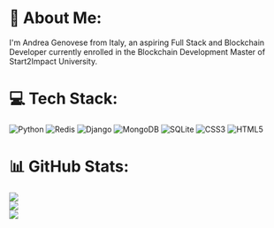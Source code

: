# 💫 About Me:
I'm Andrea Genovese from Italy, an aspiring Full Stack and Blockchain Developer currently enrolled in the Blockchain Development Master of Start2Impact University.


# 💻 Tech Stack:

![Python](https://img.shields.io/badge/python-3670A0?style=for-the-badge&logo=python&logoColor=ffdd54) ![Redis](https://img.shields.io/badge/redis-%23DD0031.svg?style=for-the-badge&logo=redis&logoColor=white) ![Django](https://img.shields.io/badge/django-%23092E20.svg?style=for-the-badge&logo=django&logoColor=white) ![MongoDB](https://img.shields.io/badge/MongoDB-%234ea94b.svg?style=for-the-badge&logo=mongodb&logoColor=white) ![SQLite](https://img.shields.io/badge/sqlite-%2307405e.svg?style=for-the-badge&logo=sqlite&logoColor=white) ![CSS3](https://img.shields.io/badge/css3-%231572B6.svg?style=for-the-badge&logo=css3&logoColor=white) ![HTML5](https://img.shields.io/badge/html5-%23E34F26.svg?style=for-the-badge&logo=html5&logoColor=white) 

# 📊 GitHub Stats:

![](https://github-readme-stats.vercel.app/api?username=andreagenos&theme=great-gatsby&hide_border=false&include_all_commits=false&count_private=false)<br/>
![](https://github-readme-streak-stats.herokuapp.com/?user=andreagenos&theme=great-gatsby&hide_border=false)<br/>
![](https://github-readme-stats.vercel.app/api/top-langs/?username=andreagenos&theme=great-gatsby&hide_border=false&include_all_commits=false&count_private=false&layout=compact)

<!-- Proudly created with GPRM ( https://gprm.itsvg.in ) -->
